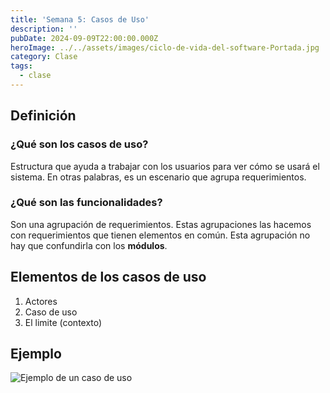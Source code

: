 ```yaml
---
title: 'Semana 5: Casos de Uso'
description: ''
pubDate: 2024-09-09T22:00:00.000Z
heroImage: ../../assets/images/ciclo-de-vida-del-software-Portada.jpg
category: Clase
tags:
  - clase
---
```


## Definición

### ¿Qué son los casos de uso?

Estructura que ayuda a trabajar con los usuarios para ver cómo se usará el sistema. En otras palabras, es un escenario que agrupa requerimientos.


### ¿Qué son las funcionalidades?

Son una agrupación de requerimientos. Estas agrupaciones las hacemos con requerimientos que tienen elementos en común. Esta agrupación no hay que confundirla con los **módulos**.


## Elementos de los casos de uso

1. Actores
2. Caso de uso
3. El limite (contexto)


## Ejemplo

![Ejemplo de un caso de uso](https://cms.boardmix.com/images/es/articles/examples/sistema-de-restaurante.png)